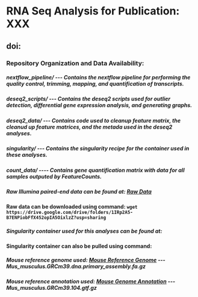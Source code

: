 # RNA Seq Analysis for Publication: XXX

## doi:


### Repository Organization and Data Availability:



##### nextflow_pipeline/ --- Contains the nextflow pipeline for performing the quality control, trimming, mapping, and quantification of transcripts.

##### deseq2_scripts/ --- Contains the deseq2 scripts used for outlier detection, differential gene expression analysis, and generating graphs.

##### deseq2_data/ --- Contains code used to cleanup feature matrix, the cleanud up feature matrices, and the metada used in the deseq2 analyses.

##### singularity/ --- Contains the singularity recipe for the container used in these analyses.

##### count_data/ ---- Contains gene quantification matrix with data for all samples outputed by FeatureCounts.

##### Raw Illumina paired-end data can be found at: [Raw Data](https://drive.google.com/drive/folders/1IRp2A5-B7ENPiobFfX452opIA5OixlzZ?usp=sharing)

#### Raw data can be downloaded using command: ` wget https://drive.google.com/drive/folders/1IRp2A5-B7ENPiobFfX452opIA5OixlzZ?usp=sharing `

##### Singularity container used for this analyses can be found at:

#### Singularity container can also be pulled using command:

##### Mouse reference genome used: [Mouse Reference Genome](http://ftp.ensembl.org/pub/release-104/fasta/mus_musculus/dna/) --- Mus_musculus.GRCm39.dna.primary_assembly.fa.gz

##### Mouse reference annotation used: [Mouse Genome Annotation](http://ftp.ensembl.org/pub/release-104/gtf/mus_musculus/) --- Mus_musculus.GRCm39.104.gtf.gz
